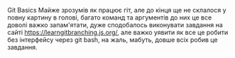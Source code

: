 Git Basics
Майже зрозумів як працює гіт, але до кінця ще не склалося у повну картину в голові, багато команд та аргументів до них це все доволі важко запам'ятати, дуже сподобалось виконувати завдання на сайті https://learngitbranching.js.org/, але важко уявити як все це робити без інтерфейсу через git bash, на жаль, мабуть, довше всіх робив це завдання.
